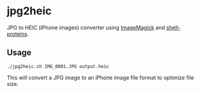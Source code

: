 # jpg2heic
JPG to HEIC (iPhone images) converter using  [ImageMagick](https://imagemagick.org/) and [shell-proteins](https://github.com/grzegorzblaszczyk/shell-proteins).

## Usage

```
./jpg2heic.sh IMG_0001.JPG output.heic
```

This will convert a JPG image to an iPhone image file format to optimize file size.
